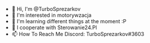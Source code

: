 - 👋 Hi, I'm @TurboSprezarkov
- 👀 I'm interested in motorywzacja
- 🌱 I'm learning different things at the moment :P
- 💞️ I cooperate with Sterowanie24.Pl
- 📫 How To Reach Me Discord: TurboSprezarkov#3603
